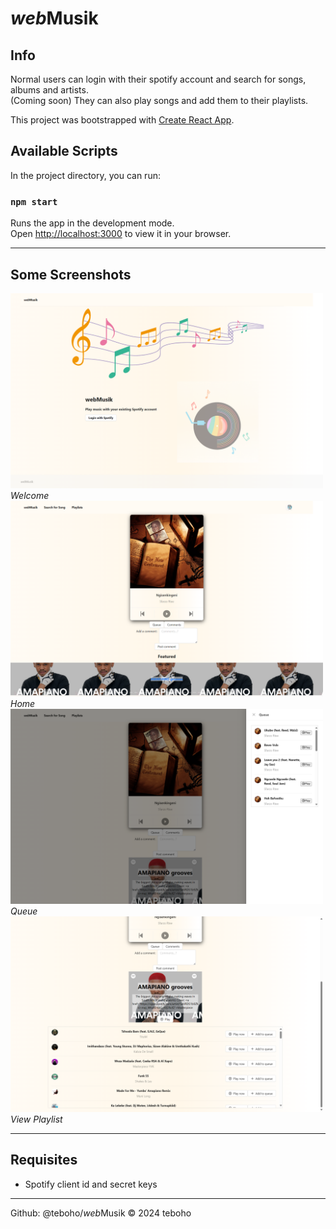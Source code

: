 # <em>web</em>Musik

## Info

Normal users can login with their spotify account and search for songs, albums and artists.  
(Coming soon) They can also play songs and add them to their playlists.  

This project was bootstrapped with [Create React App](https://github.com/facebook/create-react-app).

## Available Scripts

In the project directory, you can run:

### `npm start`

Runs the app in the development mode.\
Open [http://localhost:3000](http://localhost:3000) to view it in your browser.

---

## Some Screenshots

<img src="assets/welcome.png" alt="Welcome" width="500" height="auto">  
<em>Welcome</em>

<img src="assets/home.png" alt="Home" width="500" height="auto">  
<em>Home</em>

<img src="assets/queue.png" alt="Queue" width="500" height="auto">  
<em>Queue</em>

<img src="assets/viewPlaylist.png" alt="View Playlist" width="500" height="auto">  
<em>View Playlist</em>

---

## Requisites

- Spotify client id and secret keys

---

Github: @teboho/<em>web</em>Musik 
&copy; 2024 teboho  
